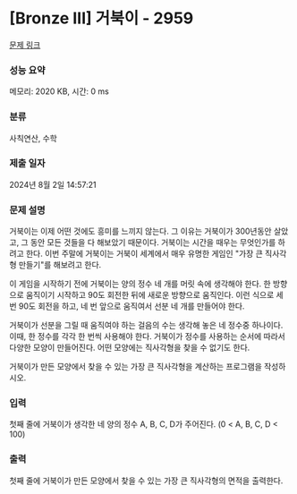 # [Bronze III] 거북이 - 2959 

[문제 링크](https://www.acmicpc.net/problem/2959) 

### 성능 요약

메모리: 2020 KB, 시간: 0 ms

### 분류

사칙연산, 수학

### 제출 일자

2024년 8월 2일 14:57:21

### 문제 설명

<p>거북이는 이제 어떤 것에도 흥미를 느끼지 않는다. 그 이유는 거북이가 300년동안 살았고, 그 동안 모든 것들을 다 해보았기 때문이다. 거북이는 시간을 때우는 무엇인가를 하려고 한다. 이번 주말에 거북이는 거북이 세계에서 매우 유명한 게임인 "가장 큰 직사각형 만들기"를 해보려고 한다.</p>

<p>이 게임을 시작하기 전에 거북이는 양의 정수 네 개를 머릿 속에 생각해야 한다. 한 방향으로 움직이기 시작하고 90도 회전한 뒤에 새로운 방향으로 움직인다. 이런 식으로 세 번 90도 회전을 하고, 네 번 앞으로 움직여서 선분 네 개를 만들어야 한다.</p>

<p>거북이가 선분을 그릴 때 움직여야 하는 걸음의 수는 생각해 놓은 네 정수중 하나이다. 이때, 한 정수를 각각 한 번씩 사용해야 한다. 거북이가 정수를 사용하는 순서에 따라서 다양한 모양이 만들어진다. 어떤 모양에는 직사각형을 찾을 수 없기도 한다.</p>

<p>거북이가 만든 모양에서 찾을 수 있는 가장 큰 직사각형을 계산하는 프로그램을 작성하시오.</p>

### 입력 

 <p>첫째 줄에 거북이가 생각한 네 양의 정수 A, B, C, D가 주어진다. (0 < A, B, C, D < 100)</p>

### 출력 

 <p>첫째 줄에 거북이가 만든 모양에서 찾을 수 있는 가장 큰 직사각형의 면적을 출력한다.</p>

